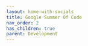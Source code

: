 ```yaml
---
layout: home-with-socials
title: Google Summer Of Code
nav_order: 2
has_children: true
parent: Development
---
```


